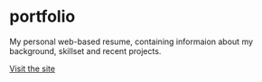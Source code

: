 # portfolio
My personal web-based resume, containing informaion about my background, skillset and recent projects. 

[Visit the site](http://victorwikstrom.github.io/portfolio/)
